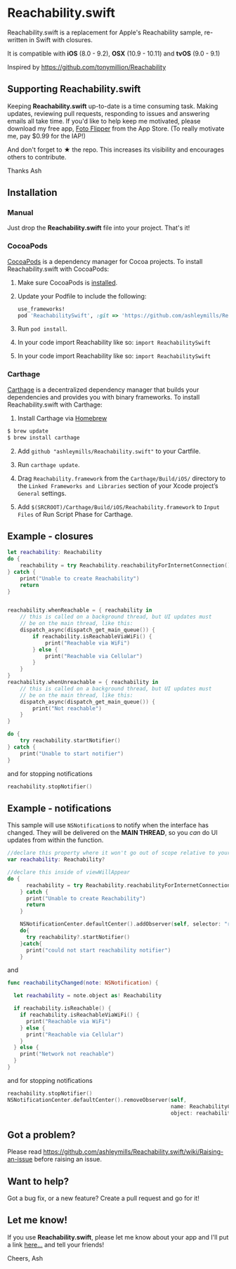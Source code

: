 # Reachability.swift

Reachability.swift is a replacement for Apple's Reachability sample, re-written in Swift with closures.

It is compatible with **iOS** (8.0 - 9.2), **OSX** (10.9 - 10.11) and **tvOS** (9.0 - 9.1)

Inspired by https://github.com/tonymillion/Reachability

## Supporting **Reachability.swift**
Keeping **Reachability.swift** up-to-date is a time consuming task. Making updates, reviewing pull requests, responding to issues and answering emails all take time. If you'd like to help keep me motivated, please download my free app, [Foto Flipper] from the App Store. (To really motivate me, pay $0.99 for the IAP!)

And don't forget to **★** the repo. This increases its visibility and encourages others to contribute.

Thanks
Ash

## Installation
### Manual
Just drop the **Reachability.swift** file into your project. That's it!

### CocoaPods
[CocoaPods][] is a dependency manager for Cocoa projects. To install Reachability.swift with CocoaPods:

 1. Make sure CocoaPods is [installed][CocoaPods Installation].

 2. Update your Podfile to include the following:

    ``` ruby
    use_frameworks!
    pod 'ReachabilitySwift', :git => 'https://github.com/ashleymills/Reachability.swift'
    ```

 3. Run `pod install`.

[CocoaPods]: https://cocoapods.org
[CocoaPods Installation]: https://guides.cocoapods.org/using/getting-started.html#getting-started
 
 4. In your code import Reachability like so:
   `import ReachabilitySwift`

 4. In your code import Reachability like so:
   `import ReachabilitySwift`

### Carthage
[Carthage][] is a decentralized dependency manager that builds your dependencies and provides you with binary frameworks.
To install Reachability.swift with Carthage:

1. Install Carthage via [Homebrew][]
  ```bash
  $ brew update
  $ brew install carthage
  ```

2. Add `github "ashleymills/Reachability.swift"` to your Cartfile.

3. Run `carthage update`.

4. Drag `Reachability.framework` from the `Carthage/Build/iOS/` directory to the `Linked Frameworks and Libraries` section of your Xcode project’s `General` settings.

5. Add `$(SRCROOT)/Carthage/Build/iOS/Reachability.framework` to `Input Files` of Run Script Phase for Carthage.

[Carthage]: https://github.com/Carthage/Carthage
[Homebrew]: http://brew.sh
[Foto Flipper]: http://itunes.com/apps/fotoflipper

## Example - closures

```swift
let reachability: Reachability
do {
    reachability = try Reachability.reachabilityForInternetConnection()
} catch {
    print("Unable to create Reachability")
    return
}


reachability.whenReachable = { reachability in
    // this is called on a background thread, but UI updates must
    // be on the main thread, like this:
    dispatch_async(dispatch_get_main_queue()) {
        if reachability.isReachableViaWiFi() {
            print("Reachable via WiFi")
        } else {
            print("Reachable via Cellular")
        }
    }
}
reachability.whenUnreachable = { reachability in
    // this is called on a background thread, but UI updates must
    // be on the main thread, like this:
    dispatch_async(dispatch_get_main_queue()) {
        print("Not reachable")
    }
}

do {
    try reachability.startNotifier()
} catch {
    print("Unable to start notifier")
}
```

and for stopping notifications

```swift
reachability.stopNotifier()
```

## Example - notifications

This sample will use `NSNotification`s to notify when the interface has changed. They will be delivered on the **MAIN THREAD**, so you *can* do UI updates from within the function.

```swift
//declare this property where it won't go out of scope relative to your listener
var reachability: Reachability?

//declare this inside of viewWillAppear
do {
      reachability = try Reachability.reachabilityForInternetConnection()
    } catch {
      print("Unable to create Reachability")
      return
    }

    NSNotificationCenter.defaultCenter().addObserver(self, selector: "reachabilityChanged:",name: ReachabilityChangedNotification,object: reachability)
    do{
      try reachability?.startNotifier()
    }catch{
      print("could not start reachability notifier")
    }
```

and

```swift
func reachabilityChanged(note: NSNotification) {

  let reachability = note.object as! Reachability

  if reachability.isReachable() {
    if reachability.isReachableViaWiFi() {
      print("Reachable via WiFi")
    } else {
      print("Reachable via Cellular")
    }
  } else {
    print("Network not reachable")
  }
}
```

and for stopping notifications

```swift
reachability.stopNotifier()
NSNotificationCenter.defaultCenter().removeObserver(self,
                                                    name: ReachabilityChangedNotification,
                                                    object: reachability)
```

## Got a problem?

Please read https://github.com/ashleymills/Reachability.swift/wiki/Raising-an-issue before raising an issue.

## Want to help?

Got a bug fix, or a new feature? Create a pull request and go for it!

## Let me know!

If you use **Reachability.swift**, please let me know about your app and I'll put a link [here…](https://github.com/ashleymills/Reachability.swift/wiki/Apps-using-Reachability.swift) and tell your friends!

Cheers,
Ash
